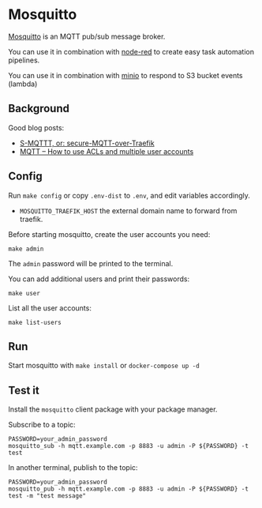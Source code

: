 # Mosquitto
[Mosquitto](https://mosquitto.org/) is an MQTT pub/sub message broker. 


You can use it in combination with [node-red](../nodered) to create easy task
automation pipelines.

You can use it in combination with [minio](../minio) to respond to S3 bucket
events (lambda)

## Background

Good blog posts:

 * [S-MQTTT, or: secure-MQTT-over-Traefik](https://jurian.slui.mn/posts/smqttt-or-secure-mqtt-over-traefik/)
 * [MQTT – How to use ACLs and multiple user accounts](https://blog.jaimyn.dev/mqtt-use-acls-multiple-user-accounts/)

## Config

Run `make config` or copy `.env-dist` to `.env`, and edit variables accordingly.

 * `MOSQUITTO_TRAEFIK_HOST` the external domain name to forward from traefik.
 
Before starting mosquitto, create the user accounts you need:

```
make admin
```

The `admin` password will be printed to the terminal. 

You can add additional users and print their passwords: 

```
make user
```

List all the user accounts:

```
make list-users
```

## Run

Start mosquitto with `make install` or `docker-compose up -d`

## Test it

Install the `mosquitto` client package with your package manager.

Subscribe to a topic:

```
PASSWORD=your_admin_password
mosquitto_sub -h mqtt.example.com -p 8883 -u admin -P ${PASSWORD} -t test
```

In another terminal, publish to the topic:
```
PASSWORD=your_admin_password
mosquitto_pub -h mqtt.example.com -p 8883 -u admin -P ${PASSWORD} -t test -m "test message"
```

